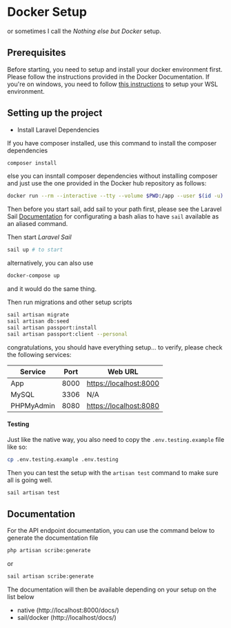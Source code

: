 # Docker Setup

or sometimes I call the *Nothing else but Docker* setup.

## Prerequisites

Before starting, you need to setup and install your docker environment first. Please follow the instructions provided in the Docker Documentation.
If you're on windows, you need to follow [this instructions](https://nickjanetakis.com/blog/setting-up-docker-for-windows-and-wsl-to-work-flawlessly) to setup your WSL environment.

## Setting up the project

- Install Laravel Dependencies

If you have composer installed, use this command to install the composer dependencies

```bash
composer install
```

else you can insntall composer dependencies without installing composer and just use the one provided in the Docker hub repository as follows:

```bash
docker run --rm --interactive --tty --volume $PWD:/app --user $(id -u):$(id -g) composer install
```

Then before you start sail, add sail to your path first, please see the Laravel Sail [Documentation](https://laravel.com/docs/8.x/sail#configuring-a-bash-alias) for configurating a bash alias to have `sail` available as an aliased command.

Then start *Laravel Sail*

```bash
sail up # to start 
```

alternatively, you can also use

```bash
docker-compose up
```

and it would do the same thing.


Then run migrations and other setup scripts

```bash
sail artisan migrate
sail artisan db:seed
sail artisan passport:install
sail artisan passport:client --personal
```

congratulations, you should have everything setup... to verify, please check the following services:

|Service |Port  |Web URL  |
--- | --- | --- |
|App|8000| [https://localhost:8000](https://localhost:8000) |
|MySQL | 3306 | N/A |
|PHPMyAdmin|8080| [https://localhost:8080](https://localhost:8080) |


#### Testing
Just like the native way, you also need to copy the `.env.testing.example` file like so:

```bash
cp .env.testing.example .env.testing
```

Then you can test the setup with the `artisan test` command to make sure all is going well.

```bash
sail artisan test
```

## Documentation

For the API endpoint documentation, you can use the command below to generate the documentation file

```bash
php artisan scribe:generate
```

or

```bash
sail artisan scribe:generate
```

The documentation will then be available depending on your setup on the list below

- native (http://localhost:8000/docs/)
- sail/docker (http://localhost/docs/)